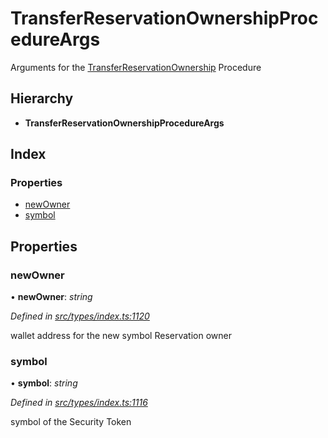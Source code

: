 # TransferReservationOwnershipProcedureArgs

Arguments for the [TransferReservationOwnership]() Procedure

## Hierarchy

* **TransferReservationOwnershipProcedureArgs**

## Index

### Properties

* [newOwner]()
* [symbol]()

## Properties

### newOwner

• **newOwner**: _string_

_Defined in_ [_src/types/index.ts:1120_](https://github.com/PolymathNetwork/polymath-sdk/blob/550676f/src/types/index.ts#L1120)

wallet address for the new symbol Reservation owner

### symbol

• **symbol**: _string_

_Defined in_ [_src/types/index.ts:1116_](https://github.com/PolymathNetwork/polymath-sdk/blob/550676f/src/types/index.ts#L1116)

symbol of the Security Token

